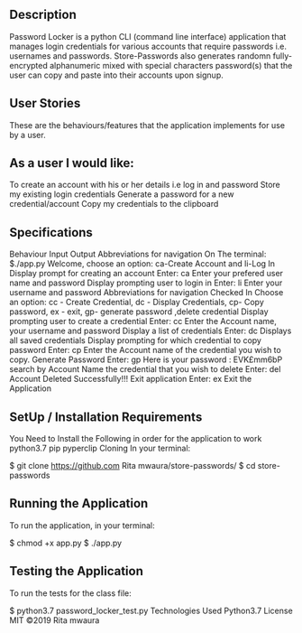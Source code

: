 ## Description
Password Locker is a python CLI (command line interface) application that manages login credentials for various accounts that require passwords i.e. usernames and passwords. Store-Passwords also generates randomn fully-encrypted alphanumeric mixed with special characters password(s) that the user can copy and paste into their accounts upon signup.

## User Stories
These are the behaviours/features that the application implements for use by a user.

## As a user I would like:

To create an account with his or her details i.e log in and password
Store my existing login credentials
Generate a password for a new credential/account
Copy my credentials to the clipboard
## Specifications
Behaviour	Input	Output
Abbreviations for navigation	On The terminal: $./app.py	Welcome, choose an option: ca-Create Account and li-Log In
Display prompt for creating an account	Enter: ca	Enter your prefered user name and password
Display prompting user to login in	Enter: li	Enter your username and password
Abbreviations for navigation	Checked In	Choose an option: cc - Create Credential, dc - Display Credentials, cp- Copy password, ex - exit, gp- generate password ,delete credential
Display prompting user to create a credential	Enter: cc	Enter the Account name, your username and password
Display a list of credentials	Enter: dc	Displays all saved credentials
Display prompting for which credential to copy password	Enter: cp	Enter the Account name of the credential you wish to copy.
Generate Password	Enter: gp	Here is your password : EVK£mm6bP
search by Account Name the credential that you wish to delete	Enter: del	Account Deleted Successfully!!!
Exit application	Enter: ex	Exit the Application
## SetUp / Installation Requirements
You Need to Install the Following in order for the application to work
python3.7
pip
pyperclip
Cloning
In your terminal:

  $ git clone https://github.com Rita mwaura/store-passwords/
  $ cd store-passwords
## Running the Application
To run the application, in your terminal:

  $ chmod +x app.py
  $ ./app.py
## Testing the Application
To run the tests for the class file:

  $ python3.7 password_locker_test.py
Technologies Used
Python3.7
License
MIT ©2019 Rita mwaura